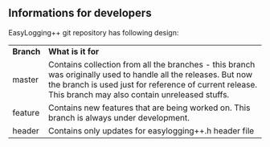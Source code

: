 Informations for developers
---------------------------

EasyLogging++ git repository has following design:

 <table>
  <tr>
   <td><b>Branch</b></td>
   <td><b>What is it for</b></td>
  </tr>
  <tr>
   <td>master</td>
   <td>Contains collection from all the branches - this branch was originally used to handle all the releases. But now the branch is used just for reference of current release. This branch may also contain unreleased stuffs.
  </tr>
  <tr>
   <td>feature</td>
   <td>Contains new features that are being worked on. This branch is always under development.
  </tr>
  <tr>
   <td>header</td>
   <td>Contains only updates for easylogging++.h header file
  </tr>
</table>
